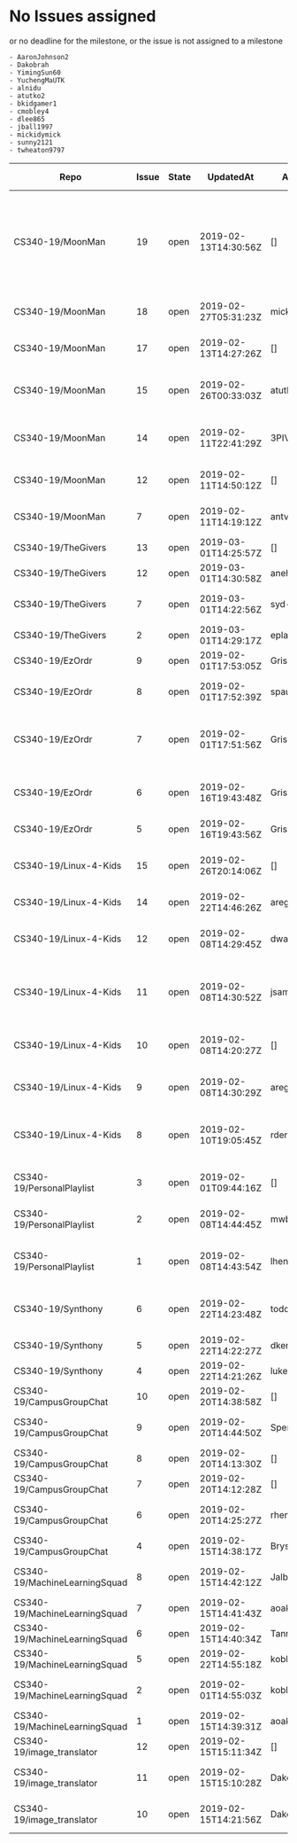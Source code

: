 # No Issues assigned
or no deadline for the milestone, or the issue is not assigned to a milestone

    - AaronJohnson2
    - Dakobrah
    - YimingSun60
    - YuchengMaUTK
    - alnidu
    - atutko2
    - bkidgamer1
    - cmobley4
    - dlee865
    - jball1997
    - mickidymick
    - sunny2121
    - twheaton9797

|Repo|Issue|State|UpdatedAt|Assignee|Milestone Due|Labels|Title|
|-|-|-|-|-|-|-|-|
|CS340-19/MoonMan|19|open|2019-02-13T14:30:56Z|[]|None||Implement new player characters, new player acquisition system, player character swap selection in upgrade menu 
|CS340-19/MoonMan|18|open|2019-02-27T05:31:23Z|mickidymick|None||Implement scoring system and visuals
|CS340-19/MoonMan|17|open|2019-02-13T14:27:26Z|[]|None||Implement Upgrade menu between levels
|CS340-19/MoonMan|15|open|2019-02-26T00:33:03Z|atutko2|None||Implement enemy generation and destruction
|CS340-19/MoonMan|14|open|2019-02-11T22:41:29Z|3PIV|None||added to intro and technology sections based on feedback
|CS340-19/MoonMan|12|open|2019-02-11T14:50:12Z|[]|2019-02-25T08:00:00Z||Start Implementing Sound Files
|CS340-19/MoonMan|7|open|2019-02-11T14:19:12Z|antvegao8a|2019-02-15T08:00:00Z||Implement Game State Quit, Options
|CS340-19/TheGivers|13|open|2019-03-01T14:25:57Z|[]|2019-03-22T07:00:00Z||Full Scale Back End
|CS340-19/TheGivers|12|open|2019-03-01T14:30:58Z|anehls93|2019-03-22T07:00:00Z||Initial Quiz questions
|CS340-19/TheGivers|7|open|2019-03-01T14:22:56Z|syd-shelby|2019-03-01T08:00:00Z||More efficient Product Scrapping
|CS340-19/TheGivers|2|open|2019-03-01T14:29:17Z|eplank18|2019-03-01T08:00:00Z|,enhancement,good first issue|Profiles
|CS340-19/EzOrdr|9|open|2019-02-01T17:53:05Z|GrissomE|2019-02-25T08:00:00Z||Get Admin section running
|CS340-19/EzOrdr|8|open|2019-02-01T17:52:39Z|spaulsteinberg|2019-02-25T08:00:00Z||Add totals and order list on page
|CS340-19/EzOrdr|7|open|2019-02-01T17:51:56Z|GrissomE|2019-02-25T08:00:00Z||Continue extraction and hone the menu and kitchen pages
|CS340-19/EzOrdr|6|open|2019-02-16T19:43:48Z|GrissomE|2019-02-25T08:00:00Z||Send one complete order for Minimum Viable System
|CS340-19/EzOrdr|5|open|2019-02-16T19:43:56Z|GrissomE|2019-02-25T08:00:00Z||Get database up and running
|CS340-19/Linux-4-Kids|15|open|2019-02-26T20:14:06Z|[]|None||(WIP) feat: installed Material2 as our UI library
|CS340-19/Linux-4-Kids|14|open|2019-02-22T14:46:26Z|areg28|2019-03-01T08:00:00Z||Get Pictures for Lessons
|CS340-19/Linux-4-Kids|12|open|2019-02-08T14:29:45Z|dwasilko|2019-03-01T08:00:00Z||Produce mock-up of visual design for website
|CS340-19/Linux-4-Kids|11|open|2019-02-08T14:30:52Z|jsamar1|2019-03-01T08:00:00Z||Set up our website on some hosting platform to access it from the web. 
|CS340-19/Linux-4-Kids|10|open|2019-02-08T14:20:27Z|[]|2019-03-01T08:00:00Z||Create initial design for the front-end of the website
|CS340-19/Linux-4-Kids|9|open|2019-02-08T14:30:29Z|areg28|2019-03-01T08:00:00Z||Decide on first lesson and lay out curriculum
|CS340-19/Linux-4-Kids|8|open|2019-02-10T19:05:45Z|rderby711|2019-03-01T08:00:00Z||Set up user capabilities of databases through MongoDB
|CS340-19/PersonalPlaylist|3|open|2019-02-01T09:44:16Z|[]|2019-02-22T08:00:00Z||Web Hosting Platform (Research)
|CS340-19/PersonalPlaylist|2|open|2019-02-08T14:44:45Z|mwbutera|2019-02-22T08:00:00Z||Web Framework / Client Server (Research)
|CS340-19/PersonalPlaylist|1|open|2019-02-08T14:43:54Z|lhenslee|2019-02-22T08:00:00Z||Spotify API Python Implementation (Research)
|CS340-19/Synthony|6|open|2019-02-22T14:23:48Z|toddallen97|2019-03-09T08:00:00Z|,enhancement|Modifying the layout of the graphical interface
|CS340-19/Synthony|5|open|2019-02-22T14:22:27Z|dkennard3|2019-03-09T08:00:00Z|,enhancement|Setting up easy Wave Tables 
|CS340-19/Synthony|4|open|2019-02-22T14:21:26Z|luke-parker|2019-03-09T08:00:00Z|,enhancement|Web Server
|CS340-19/CampusGroupChat|10|open|2019-02-20T14:38:58Z|[]|2019-03-02T08:00:00Z||Configure Firebase for iOS
|CS340-19/CampusGroupChat|9|open|2019-02-20T14:44:50Z|SpencerHowell|2019-03-02T08:00:00Z||Configure Firebase for Android
|CS340-19/CampusGroupChat|8|open|2019-02-20T14:13:30Z|[]|2019-03-02T08:00:00Z||Chat Select Screen
|CS340-19/CampusGroupChat|7|open|2019-02-20T14:12:28Z|[]|2019-03-02T08:00:00Z||Location Services
|CS340-19/CampusGroupChat|6|open|2019-02-20T14:25:27Z|rhendz|2019-03-02T08:00:00Z||Implement Firebase Messaging
|CS340-19/CampusGroupChat|4|open|2019-02-15T14:38:17Z|BrysonHowell|2019-02-15T08:00:00Z||Android Testing
|CS340-19/MachineLearningSquad|8|open|2019-02-15T14:42:12Z|Jalburn|2019-03-01T08:00:00Z||Learn/Implement Google JSON API
|CS340-19/MachineLearningSquad|7|open|2019-02-15T14:41:43Z|aoaks2|2019-03-01T08:00:00Z||Continue Addon JS
|CS340-19/MachineLearningSquad|6|open|2019-02-15T14:40:34Z|TannerFry|2019-03-01T08:00:00Z||"Tweepy" Implementation
|CS340-19/MachineLearningSquad|5|open|2019-02-22T14:55:18Z|kobloo|2019-03-01T08:00:00Z||Create Text Classifier
|CS340-19/MachineLearningSquad|2|open|2019-02-01T14:55:03Z|kobloo|2019-02-15T08:00:00Z||Research: Machine Learning
|CS340-19/MachineLearningSquad|1|open|2019-02-15T14:39:31Z|aoaks2|2019-02-15T08:00:00Z||Research: Addon JS
|CS340-19/image_translator|12|open|2019-02-15T15:11:34Z|[]|None||using google translate
|CS340-19/image_translator|11|open|2019-02-15T15:10:28Z|Dakobrah|None||upload google vision api to code
|CS340-19/image_translator|10|open|2019-02-15T14:21:56Z|Dakobrah|None||need platform to incorporated google api
